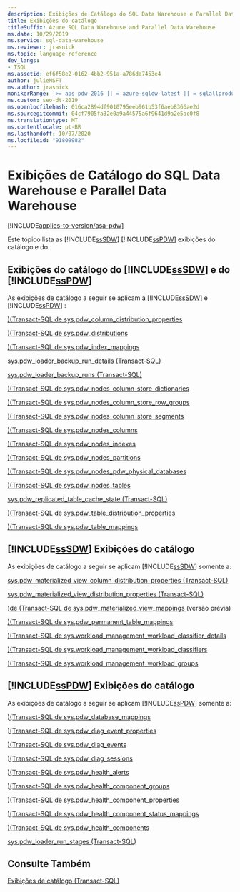 ```yaml
---
description: Exibições de Catálogo do SQL Data Warehouse e Parallel Data Warehouse
title: Exibições do catálogo
titleSuffix: Azure SQL Data Warehouse and Parallel Data Warehouse
ms.date: 10/29/2019
ms.service: sql-data-warehouse
ms.reviewer: jrasnick
ms.topic: language-reference
dev_langs:
- TSQL
ms.assetid: ef6f58e2-0162-4bb2-951a-a786da7453e4
author: julieMSFT
ms.author: jrasnick
monikerRange: '>= aps-pdw-2016 || = azure-sqldw-latest || = sqlallproducts-allversions'
ms.custom: seo-dt-2019
ms.openlocfilehash: 016ca2894df9010795eeb961b53f6aeb8366ae2d
ms.sourcegitcommit: 04cf7905fa32e0a9a44575a6f9641d9a2e5ac0f8
ms.translationtype: MT
ms.contentlocale: pt-BR
ms.lasthandoff: 10/07/2020
ms.locfileid: "91809982"
---
```

# <a name="sql-data-warehouse-and-parallel-data-warehouse-catalog-views"></a>Exibições de Catálogo do SQL Data Warehouse e Parallel Data Warehouse

[!INCLUDE[applies-to-version/asa-pdw](../../includes/applies-to-version/asa-pdw.md)]

 Este tópico lista as [!INCLUDE[ssSDW](../../includes/sssdw-md.md)] [!INCLUDE[ssPDW](../../includes/sspdw-md.md)] exibições do catálogo e do.  
  
## <a name="sssdw-and-sspdw-catalog-views"></a>Exibições do catálogo do [!INCLUDE[ssSDW](../../includes/sssdw-md.md)] e do [!INCLUDE[ssPDW](../../includes/sspdw-md.md)]  
 As exibições de catálogo a seguir se aplicam a [!INCLUDE[ssSDW](../../includes/sssdw-md.md)] e [!INCLUDE[ssPDW](../../includes/sspdw-md.md)] :  
  
 [&#41;&#40;Transact-SQL de sys.pdw_column_distribution_properties ](../../relational-databases/system-catalog-views/sys-pdw-column-distribution-properties-transact-sql.md)  
  
 [&#41;&#40;Transact-SQL de sys.pdw_distributions ](../../relational-databases/system-catalog-views/sys-pdw-distributions-transact-sql.md)  
  
 [&#41;&#40;Transact-SQL de sys.pdw_index_mappings ](../../relational-databases/system-catalog-views/sys-pdw-index-mappings-transact-sql.md)  
  
 [sys.pdw_loader_backup_run_details &#40;Transact-SQL&#41;](../../relational-databases/system-catalog-views/sys-pdw-loader-backup-run-details-transact-sql.md)  
  
 [sys.pdw_loader_backup_runs &#40;Transact-SQL&#41;](../../relational-databases/system-catalog-views/sys-pdw-loader-backup-runs-transact-sql.md)  
  
 [&#41;&#40;Transact-SQL de sys.pdw_nodes_column_store_dictionaries ](../../relational-databases/system-catalog-views/sys-pdw-nodes-column-store-dictionaries-transact-sql.md)  
  
 [&#41;&#40;Transact-SQL de sys.pdw_nodes_column_store_row_groups ](../../relational-databases/system-catalog-views/sys-pdw-nodes-column-store-row-groups-transact-sql.md)  
  
 [&#41;&#40;Transact-SQL de sys.pdw_nodes_column_store_segments ](../../relational-databases/system-catalog-views/sys-pdw-nodes-column-store-segments-transact-sql.md)  
  
 [&#41;&#40;Transact-SQL de sys.pdw_nodes_columns ](../../relational-databases/system-catalog-views/sys-pdw-nodes-columns-transact-sql.md)  
  
 [&#41;&#40;Transact-SQL de sys.pdw_nodes_indexes ](../../relational-databases/system-catalog-views/sys-pdw-nodes-indexes-transact-sql.md)  
  
 [&#41;&#40;Transact-SQL de sys.pdw_nodes_partitions ](../../relational-databases/system-catalog-views/sys-pdw-nodes-partitions-transact-sql.md)  
  
 [&#41;&#40;Transact-SQL de sys.pdw_nodes_pdw_physical_databases ](../../relational-databases/system-catalog-views/sys-pdw-nodes-pdw-physical-databases-transact-sql.md)  
  
 [&#41;&#40;Transact-SQL de sys.pdw_nodes_tables ](../../relational-databases/system-catalog-views/sys-pdw-nodes-tables-transact-sql.md) 

 [sys.pdw_replicated_table_cache_state (Transact-SQL)](sys-pdw-replicated-table-cache-state-transact-sql.md) 
  
 [&#41;&#40;Transact-SQL de sys.pdw_table_distribution_properties ](../../relational-databases/system-catalog-views/sys-pdw-table-distribution-properties-transact-sql.md)  
  
 [&#41;&#40;Transact-SQL de sys.pdw_table_mappings ](../../relational-databases/system-catalog-views/sys-pdw-table-mappings-transact-sql.md) 

## <a name="sssdw-catalog-views"></a>[!INCLUDE[ssSDW](../../includes/sssdw-md.md)] Exibições do catálogo

 As exibições de catálogo a seguir se aplicam [!INCLUDE[ssSDW](../../includes/sssdw-md.md)] somente a:

 [sys.pdw_materialized_view_column_distribution_properties &#40;Transact-SQL&#41;](./sys-pdw-materialized-view-column-distribution-properties-transact-sql.md?view=azure-sqldw-latest) 

 [sys.pdw_materialized_view_distribution_properties &#40;Transact-SQL&#41;](./sys-pdw-materialized-view-distribution-properties-transact-sql.md?view=azure-sqldw-latest) 

 [&#41;de &#40;Transact-SQL de sys.pdw_materialized_view_mappings ](./sys-pdw-materialized-view-mappings-transact-sql.md?view=azure-sqldw-latest) (versão prévia)

 [&#41;&#40;Transact-SQL de sys.pdw_permanent_table_mappings ](../../relational-databases/system-catalog-views/sys-pdw-permanent-table-mappings-transact-sql.md)

 [&#41;&#40;Transact-SQL de sys.workload_management_workload_classifier_details ](../../relational-databases/system-catalog-views/sys-workload-management-workload-classifier-details-transact-sql.md)
  
 [&#41;&#40;Transact-SQL de sys.workload_management_workload_classifiers ](../../relational-databases/system-catalog-views/sys-workload-management-workload-classifiers-transact-sql.md)
  
 [&#41;&#40;Transact-SQL de sys.workload_management_workload_groups ](./sys-workload-management-workload-groups-transact-sql.md?view=azure-sqldw-latest)

## <a name="sspdw-catalog-views"></a>[!INCLUDE[ssPDW](../../includes/sspdw-md.md)] Exibições do catálogo

 As exibições de catálogo a seguir se aplicam [!INCLUDE[ssPDW](../../includes/sspdw-md.md)] somente a:

 [&#41;&#40;Transact-SQL de sys.pdw_database_mappings ](../../relational-databases/system-catalog-views/sys-pdw-database-mappings-transact-sql.md)  
  
 [&#41;&#40;Transact-SQL de sys.pdw_diag_event_properties ](../../relational-databases/system-catalog-views/sys-pdw-diag-event-properties-transact-sql.md)  
  
 [&#41;&#40;Transact-SQL de sys.pdw_diag_events ](../../relational-databases/system-catalog-views/sys-pdw-diag-events-transact-sql.md)  
  
 [&#41;&#40;Transact-SQL de sys.pdw_diag_sessions ](../../relational-databases/system-catalog-views/sys-pdw-diag-sessions-transact-sql.md)  
  
 [&#41;&#40;Transact-SQL de sys.pdw_health_alerts ](../../relational-databases/system-catalog-views/sys-pdw-health-alerts-transact-sql.md)  
  
 [&#41;&#40;Transact-SQL de sys.pdw_health_component_groups ](../../relational-databases/system-catalog-views/sys-pdw-health-component-groups-transact-sql.md)  
  
 [&#41;&#40;Transact-SQL de sys.pdw_health_component_properties ](../../relational-databases/system-catalog-views/sys-pdw-health-component-properties-transact-sql.md)  
  
 [&#41;&#40;Transact-SQL de sys.pdw_health_component_status_mappings ](../../relational-databases/system-catalog-views/sys-pdw-health-component-status-mappings-transact-sql.md)  
  
 [&#41;&#40;Transact-SQL de sys.pdw_health_components ](../../relational-databases/system-catalog-views/sys-pdw-health-components-transact-sql.md)  
  
 [sys.pdw_loader_run_stages &#40;Transact-SQL&#41;](../../relational-databases/system-catalog-views/sys-pdw-loader-run-stages-transact-sql.md)  
  
## <a name="see-also"></a>Consulte Também  
 [Exibições de catálogo &#40;Transact-SQL&#41;](../../relational-databases/system-catalog-views/catalog-views-transact-sql.md)  
  
